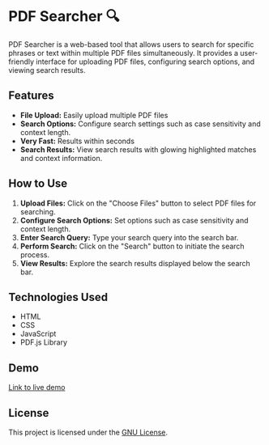 # PDF Searcher 🔍

PDF Searcher is a web-based tool that allows users to search for specific phrases or text within multiple PDF files simultaneously. It provides a user-friendly interface for uploading PDF files, configuring search options, and viewing search results.

## Features
- **File Upload:** Easily upload multiple PDF files
- **Search Options:** Configure search settings such as case sensitivity and context length.
- **Very Fast:** Results within seconds
- **Search Results:** View search results with glowing highlighted matches and context information.

## How to Use
1. **Upload Files:** Click on the "Choose Files" button to select PDF files for searching.
2. **Configure Search Options:** Set options such as case sensitivity and context length.
3. **Enter Search Query:** Type your search query into the search bar.
4. **Perform Search:** Click on the "Search" button to initiate the search process.
5. **View Results:** Explore the search results displayed below the search bar.

## Technologies Used
- HTML
- CSS
- JavaScript
- PDF.js Library

## Demo
[Link to live demo](#) 


## License
This project is licensed under the [GNU License](LICENSE).
